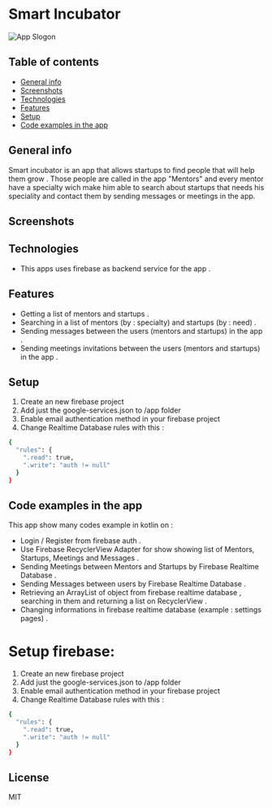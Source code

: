# Smart Incubator
![App Slogon](https://i.imgur.com/vVTEVrH.png)

## Table of contents
* [General info](#general-info)
* [Screenshots](#screenshots)
* [Technologies](#technologies)
* [Features](#features)
* [Setup](#setup)
* [Code examples in the app](#code-examples-in-the-app)

## General info
Smart incubator is an app that allows startups to find people that will help them grow . Those people are called in the app "Mentors" and every mentor have a specialty wich make him able to search about startups that needs his speciality and contact them by sending messages or meetings in the app.

## Screenshots


## Technologies
* This apps uses firebase as backend service for the app .


## Features
* Getting a list of mentors and startups .
* Searching in a list of mentors (by : specialty) and startups (by : need) . 
* Sending messages between the users (mentors and startups) in the app . 
* Sending meetings invitations between the users (mentors and startups) in the app .  


## Setup
1. Create an new firebase project 
2. Add just the google-services.json to /app folder
3. Enable email authentication method in your firebase project
4. Change Realtime Database rules with this : 

```sh
{
  "rules": {
    ".read": true,
    ".write": "auth != null"
  }
}
```

## Code examples in the app 
This app show many codes example in kotlin on :
* Login / Register from firebase auth .  
* Use Firebase RecyclerView Adapter for show showing list of Mentors, Startups, Meetings and Messages .
* Sending Meetings between Mentors and Startups by Firebase Realtime Database . 
* Sending Messages between users by Firebase Realtime Database . 
* Retrieving an ArrayList of object from firebase realtime database , searching in them and returning a list on RecyclerView .
* Changing informations in firebase realtime database (example : settings pages) . 


# Setup firebase:
1. Create an new firebase project 
2. Add just the google-services.json to /app folder
3. Enable email authentication method in your firebase project
4. Change Realtime Database rules with this : 

```sh
{
  "rules": {
    ".read": true,
    ".write": "auth != null"
  }
}
```

License
----

MIT
